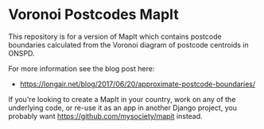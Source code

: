 Voronoi Postcodes MapIt
=======================

This repository is for a version of MapIt which contains
postcode boundaries calculated from the Voronoi diagram of
postcode centroids in ONSPD.

For more information see the blog post here:

* https://longair.net/blog/2017/06/20/approximate-postcode-boundaries/

If you're looking to create a MapIt in your country, work on any
of the underlying code, or re-use it as an app in another Django
project, you probably want https://github.com/mysociety/mapit
instead.
